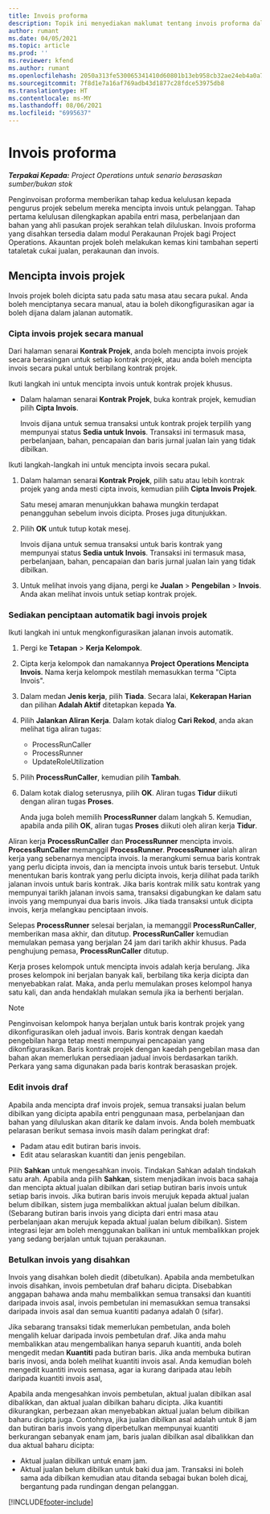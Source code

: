 ```yaml
---
title: Invois proforma
description: Topik ini menyediakan maklumat tentang invois proforma dalam Project Operations.
author: rumant
ms.date: 04/05/2021
ms.topic: article
ms.prod: ''
ms.reviewer: kfend
ms.author: rumant
ms.openlocfilehash: 2050a313fe530065341410d60801b13eb958cb32ae24eb4a0a71ab7ea5061881
ms.sourcegitcommit: 7f8d1e7a16af769adb43d1877c28fdce53975db8
ms.translationtype: HT
ms.contentlocale: ms-MY
ms.lasthandoff: 08/06/2021
ms.locfileid: "6995637"
---
```

# <a name="proforma-invoices"></a>Invois proforma

_**Terpakai Kepada:** Project Operations untuk senario berasaskan sumber/bukan stok_

Penginvoisan proforma memberikan tahap kedua kelulusan kepada pengurus projek sebelum mereka mencipta invois untuk pelanggan. Tahap pertama kelulusan dilengkapkan apabila entri masa, perbelanjaan dan bahan yang ahli pasukan projek serahkan telah diluluskan. Invois proforma yang disahkan tersedia dalam modul Perakaunan Projek bagi Project Operations. Akauntan projek boleh melakukan kemas kini tambahan seperti tataletak cukai jualan, perakaunan dan invois.


## <a name="creating-project-invoices"></a>Mencipta invois projek

Invois projek boleh dicipta satu pada satu masa atau secara pukal. Anda boleh menciptanya secara manual, atau ia boleh dikongfigurasikan agar ia boleh dijana dalam jalanan automatik.

### <a name="manually-create-project-invoices"></a>Cipta invois projek secara manual 

Dari halaman senarai **Kontrak Projek**, anda boleh mencipta invois projek secara berasingan untuk setiap kontrak projek, atau anda boleh mencipta invois secara pukal untuk berbilang kontrak projek.

Ikuti langkah ini untuk mencipta invois untuk kontrak projek khusus.

- Dalam halaman senarai **Kontrak Projek**, buka kontrak projek, kemudian pilih **Cipta Invois**.

    Invois dijana untuk semua transaksi untuk kontrak projek terpilih yang mempunyai status **Sedia untuk Invois**. Transaksi ini termasuk masa, perbelanjaan, bahan, pencapaian dan baris jurnal jualan lain yang tidak dibilkan.

Ikuti langkah-langkah ini untuk mencipta invois secara pukal.

1. Dalam halaman senarai **Kontrak Projek**, pilih satu atau lebih kontrak projek yang anda mesti cipta invois, kemudian pilih **Cipta Invois Projek**.

    Satu mesej amaran menunjukkan bahawa mungkin terdapat penangguhan sebelum invois dicipta. Proses juga ditunjukkan.

2. Pilih **OK** untuk tutup kotak mesej.

    Invois dijana untuk semua transaksi untuk baris kontrak yang mempunyai status **Sedia untuk Invois**. Transaksi ini termasuk masa, perbelanjaan, bahan, pencapaian dan baris jurnal jualan lain yang tidak dibilkan.

3. Untuk melihat invois yang dijana, pergi ke **Jualan** \> **Pengebilan** \> **Invois**. Anda akan melihat invois untuk setiap kontrak projek.

### <a name="set-up-automated-creation-of-project-invoices"></a>Sediakan penciptaan automatik bagi invois projek 

Ikuti langkah ini untuk mengkonfigurasikan jalanan invois automatik.

1. Pergi ke **Tetapan** \> **Kerja Kelompok**.
2. Cipta kerja kelompok dan namakannya **Project Operations Mencipta Invois**. Nama kerja kelompok mestilah memasukkan terma "Cipta Invois".
3. Dalam medan **Jenis kerja**, pilih **Tiada**. Secara lalai, **Kekerapan Harian** dan pilihan **Adalah Aktif** ditetapkan kepada **Ya**.
4. Pilih **Jalankan Aliran Kerja**. Dalam kotak dialog **Cari Rekod**, anda akan melihat tiga aliran tugas:

    - ProcessRunCaller
    - ProcessRunner
    - UpdateRoleUtilization

5. Pilih **ProcessRunCaller**, kemudian pilih **Tambah**.
6. Dalam kotak dialog seterusnya, pilih **OK**. Aliran tugas **Tidur** diikuti dengan aliran tugas **Proses**.

    Anda juga boleh memilih **ProcessRunner** dalam langkah 5. Kemudian, apabila anda pilih **OK**, aliran tugas **Proses** diikuti oleh aliran kerja **Tidur**.

Aliran kerja **ProcessRunCaller** dan **ProcessRunner** mencipta invois. **ProcessRunCaller** memanggil **ProcessRunner**. **ProcessRunner** ialah aliran kerja yang sebenarnya mencipta invois. Ia merangkumi semua baris kontrak yang perlu dicipta invois, dan ia mencipta invois untuk baris tersebut. Untuk menentukan baris kontrak yang perlu dicipta invois, kerja dilihat pada tarikh jalanan invois untuk baris kontrak. Jika baris kontrak milik satu kontrak yang mempunyai tarikh jalanan invois sama, transaksi digabungkan ke dalam satu invois yang mempunyai dua baris invois. Jika tiada transaksi untuk dicipta invois, kerja melangkau penciptaan invois.

Selepas **ProcessRunner** selesai berjalan, ia memanggil **ProcessRunCaller**, memberikan masa akhir, dan ditutup. **ProcessRunCaller** kemudian memulakan pemasa yang berjalan 24 jam dari tarikh akhir khusus. Pada penghujung pemasa, **ProcessRunCaller** ditutup.

Kerja proses kelompok untuk mencipta invois adalah kerja berulang. Jika proses kelompok ini berjalan banyak kali, berbilang tika kerja dicipta dan menyebabkan ralat. Maka, anda perlu memulakan proses kelompol hanya satu kali, dan anda hendaklah mulakan semula jika ia berhenti berjalan.

> [!NOTE]
> Penginvoisan kelompok hanya berjalan untuk baris kontrak projek yang dikonfigurasikan oleh jadual invois. Baris kontrak dengan kaedah pengebilan harga tetap mesti mempunyai pencapaian yang dikonfigurasikan. Baris kontrak projek dengan kaedah pengebilan masa dan bahan akan memerlukan persediaan jadual invois berdasarkan tarikh. Perkara yang sama digunakan pada baris kontrak berasaskan projek.      
 
### <a name="edit-a-draft-invoice"></a>Edit invois draf

Apabila anda mencipta draf invois projek, semua transaksi jualan belum dibilkan yang dicipta apabila entri penggunaan masa, perbelanjaan dan bahan yang diluluskan akan ditarik ke dalam invois. Anda boleh membuatk pelarasan berikut semasa invois masih dalam peringkat draf:

- Padam atau edit butiran baris invois.
- Edit atau selaraskan kuantiti dan jenis pengebilan.

Pilih **Sahkan** untuk mengesahkan invois. Tindakan Sahkan adalah tindakah satu arah. Apabila anda pilih **Sahkan**, sistem menjadikan invois baca sahaja dan mencipta aktual jualan dibilkan dari setiap butiran baris invois untuk setiap baris invois. Jika butiran baris invois merujuk kepada aktual jualan belum dibilkan, sistem juga membalikkan aktual jualan belum dibilkan. (Sebarang butiran baris invois yang dicipta dari entri masa atau perbelanjaan akan merujuk kepada aktual jualan belum dibilkan). Sistem integrasi lejar am boleh menggunakan balikan ini untuk membalikkan projek yang sedang berjalan untuk tujuan perakaunan.

### <a name="correct-a-confirmed-invoice"></a>Betulkan invois yang disahkan

Invois yang disahkan boleh diedit (dibetulkan). Apabila anda membetulkan invois disahkan, invois pembetulan draf baharu dicipta. Disebabkan anggapan bahawa anda mahu membalikkan semua transaksi dan kuantiti daripada invois asal, invois pembetulan ini memasukkan semua transaksi daripada invois asal dan semua kuantiti padanya adalah 0 (sifar).

Jika sebarang transaksi tidak memerlukan pembetulan, anda boleh mengalih keluar daripada invois pembetulan draf. Jika anda mahu membalikkan atau mengembalikan hanya separuh kuantiti, anda boleh mengedit medan **Kuantiti** pada butiran baris. Jika anda membuka butiran baris invosi, anda boleh melihat kuantiti invois asal. Anda kemudian boleh mengedit kuantiti invois semasa, agar ia kurang daripada atau lebih daripada kuantiti invois asal,

Apabila anda mengesahkan invois pembetulan, aktual jualan dibilkan asal dibalikkan, dan aktual jualan dibilkan baharu dicipta. Jika kuantiti dikurangkan, perbezaan akan menyebabkan aktual jualan belum dibilkan baharu dicipta juga. Contohnya, jika jualan dibilkan asal adalah untuk 8 jam dan butiran baris invois yang diperbetulkan mempunyai kuantiti berkurangan sebanyak enam jam, baris jualan dibilkan asal dibalikkan dan dua aktual baharu dicipta:

- Aktual jualan dibilkan untuk enam jam.
- Aktual jualan belum dibilkan untuk baki dua jam. Transaksi ini boleh sama ada dibilkan kemudian atau ditanda sebagai bukan boleh dicaj, bergantung pada rundingan dengan pelanggan.


[!INCLUDE[footer-include](../includes/footer-banner.md)]
